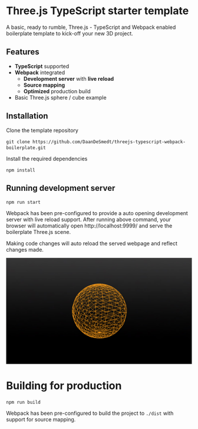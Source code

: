 # Three.js TypeScript starter template
A basic, ready to rumble, Three.js - TypeScript and Webpack enabled boilerplate template to kick-off your new 3D project.

## Features

- **TypeScript** supported
- **Webpack** integrated
  - **Development server** with **live reload**
  - **Source mapping**
  - **Optimized** production build
- Basic Three.js sphere / cube example
 
## Installation

Clone the template repository
```
git clone https://github.com/DaanDeSmedt/threejs-typescript-webpack-boilerplate.git
```

Install the required dependencies
```
npm install
```


## Running development server

```
npm run start
```

Webpack has been pre-configured to provide a auto opening development server with live reload support. After running above command, your browser will automatically open http://localhost:9999/ and serve the boilerplate Three.js scene.  

Making code changes will auto reload the served webpage and reflect changes made.


![Three.js boilerplate scene](docs/scene_boilerplate.jpg)


# Building for production

```
npm run build
```

Webpack has been pre-configured to build the project to `./dist` with support for source mapping.